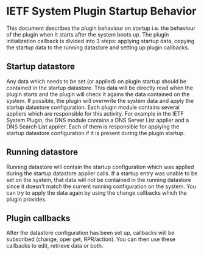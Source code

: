 <!--
SPDX-FileCopyrightText: 2024 Deutsche Telekom AG

SPDX-License-Identifier: CC0-1.0    
-->

# IETF System Plugin Startup Behavior

This document describes the plugin behaviour on startup i.e. the behaviour of
the plugin when it starts after the system boots up. The plugin initialization
callback is divided into 3 steps: applying startup data, copying the startup
data to the running datastore and setting up plugin callbacks.

## Startup datastore

Any data which needs to be set (or applied) on plugin startup should be
contained in the startup datastore. This data will be directly read when the
plugin starts and the plugin will check it agains the data contained on the
system. If possible, the plugin will overwrite the system data and apply the
startup datastore configuration. Each plugin module contains several appliers
which are responsible for this activity. For example in the IETF System Plugin,
the DNS module contains a DNS Server List applier and a DNS Search List applier.
Each of them is responsible for applying the startup datastore configuration if
it is present during the plugin startup.

## Running datastore

Running datastore will contain the startup configuration which was applied
during the startup datastore applier calls. If a startup entry was unable to be
set on the system, that data will not be contained in the running datastore
since it doesn't match the current running configuration on the system. You can
try to apply the data again by using the change callbacks which the plugin
provides.

## Plugin callbacks

After the datastore configuration has been set up, callbacks will be subscribed
(change, oper get, RPR/action). You can then use these callbacks to edit,
retrieve data or both.
